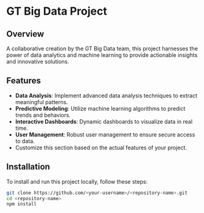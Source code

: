 # GT Big Data Project

## Overview
A collaborative creation by the GT Big Data team, this project harnesses the power of data analytics and machine learning to provide actionable insights and innovative solutions.

## Features
- **Data Analysis**: Implement advanced data analysis techniques to extract meaningful patterns.
- **Predictive Modeling**: Utilize machine learning algorithms to predict trends and behaviors.
- **Interactive Dashboards**: Dynamic dashboards to visualize data in real time.
- **User Management**: Robust user management to ensure secure access to data.
- Customize this section based on the actual features of your project.

## Installation
To install and run this project locally, follow these steps:

```bash
git clone https://github.com/<your-username>/<repository-name>.git
cd <repository-name>
npm install
```
